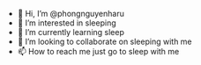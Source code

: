 - 👋 Hi, I’m @phongnguyenharu
- 👀 I’m interested in sleeping
- 🌱 I’m currently learning sleep
- 💞️ I’m looking to collaborate on sleeping with me
- 📫 How to reach me just go to sleep with me

<!---
phongnguyenharu/phongnguyenharu is a ✨ special ✨ repository because its `README.md` (this file) appears on your GitHub profile.
You can click the Preview link to take a look at your changes.
--->
